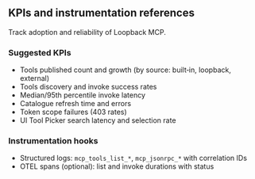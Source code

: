 ## KPIs and instrumentation references

Track adoption and reliability of Loopback MCP.

### Suggested KPIs
- Tools published count and growth (by source: built‑in, loopback, external)
- Tools discovery and invoke success rates
- Median/95th percentile invoke latency
- Catalogue refresh time and errors
- Token scope failures (403 rates)
- UI Tool Picker search latency and selection rate

### Instrumentation hooks
- Structured logs: `mcp_tools_list_*`, `mcp_jsonrpc_*` with correlation IDs
- OTEL spans (optional): list and invoke durations with status


